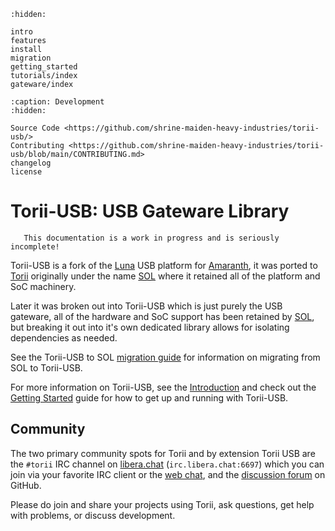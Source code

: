 <!-- markdownlint-disable MD041 -->
```{toctree}
:hidden:

intro
features
install
migration
getting_started
tutorials/index
gateware/index
```

```{toctree}
:caption: Development
:hidden:

Source Code <https://github.com/shrine-maiden-heavy-industries/torii-usb/>
Contributing <https://github.com/shrine-maiden-heavy-industries/torii-usb/blob/main/CONTRIBUTING.md>
changelog
license
```

# Torii-USB: USB Gateware Library

```{warning}
   This documentation is a work in progress and is seriously incomplete!
```

Torii-USB is a fork of the [Luna] USB platform for [Amaranth], it was ported to [Torii] originally under the name [SOL] where it retained all of the platform and SoC machinery.

Later it was broken out into Torii-USB which is just purely the USB gateware, all of the hardware and SoC support has been retained by [SOL], but breaking it out into it's own dedicated library allows for isolating dependencies as needed.

See the Torii-USB to SOL [migration guide] for information on migrating from SOL to Torii-USB.

For more information on Torii-USB, see the [Introduction] and check out the [Getting Started] guide for how to get up and running with Torii-USB.

## Community

The two primary community spots for Torii and by extension Torii USB are the `#torii` IRC channel on [libera.chat] (`irc.libera.chat:6697`) which you can join via your favorite IRC client or the [web chat], and the [discussion forum] on GitHub.

Please do join and share your projects using Torii, ask questions, get help with problems, or discuss development.

[Torii]: https://github.com/shrine-maiden-heavy-industries/torii-hdl
[SOL]: https://github.com/shrine-maiden-heavy-industries/sol
[LUNA]: https://github.com/greatscottgadgets/luna
[Amaranth]: https://github.com/amaranth-lang/amaranth
[migration guide]: ./migration.md
[Introduction]: ./intro.md
[Getting Started]: ./getting_started.md
[libera.chat]: https://libera.chat/
[web chat]: https://web.libera.chat/#torii
[discussion forum]: https://github.com/shrine-maiden-heavy-industries/torii-usb/discussions
